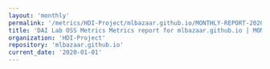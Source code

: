 ```yaml
---
layout: 'monthly'
permalink: '/metrics/HDI-Project/mlbazaar.github.io/MONTHLY-REPORT-2020-01-01/'
title: 'DAI Lab OSS Metrics Metrics report for mlbazaar.github.io | MONTHLY-REPORT-2020-01-01'
organization: 'HDI-Project'
repository: 'mlbazaar.github.io'
current_date: '2020-01-01'
---
```

